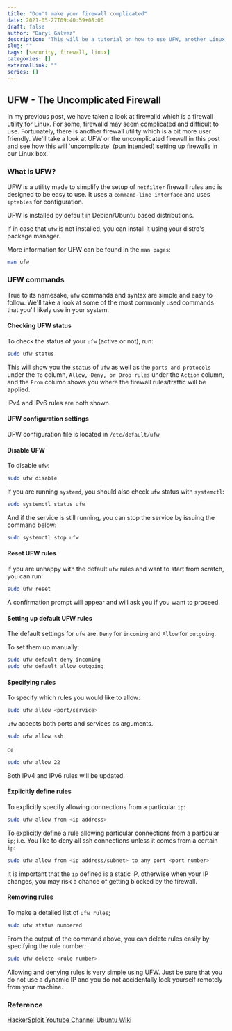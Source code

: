 ```yaml
---
title: "Don't make your firewall complicated"
date: 2021-05-27T09:40:59+08:00
draft: false
author: "Daryl Galvez" 
description: "This will be a tutorial on how to use UFW, another Linux firewall utility"
slug: "" 
tags: [security, firewall, linux]
categories: []
externalLink: ""
series: []
---
```


## UFW - The Uncomplicated Firewall

In my previous post, we have taken a look at firewalld which is a firewall utility for Linux. For some, firewalld may seem complicated and difficult to use. 
Fortunately, there is another firewall utility which is a bit more user friendly. We'll take a look at UFW or the uncomplicated firewall in this post and see
how this will 'uncomplicate' (pun intended) setting up firewalls in our Linux box.

### What is UFW?

UFW is a utility made to simplify the setup of `netfilter` firewall rules and is designed to be easy to use. It uses a `command-line interface` and uses `iptables` for configuration. 

UFW is installed by default in Debian/Ubuntu based distributions.

If in case that `ufw` is not installed, you can install it using your distro's package manager.

More information for UFW can be found in the `man pages`:

```sh
man ufw
```

### UFW commands

True to its namesake, `ufw` commands and syntax are simple and easy to follow. We'll take a look at some of the most commonly used commands that you'll likely use in your system.

#### Checking UFW status

To check the status of your `ufw` (active or not), run:

```sh
sudo ufw status
```

This will show you the `status` of `ufw` as well as the `ports and protocols` under the `To` column, `Allow, Deny, or Drop rules` under the `Action` column, and the `From` column shows you where the firewall rules/traffic will be applied. 

IPv4 and IPv6 rules are both shown.

#### UFW configuration settings

UFW configuration file is located in `/etc/default/ufw` 

#### Disable UFW 

To disable `ufw`:

```sh
sudo ufw disable
```

If you are running `systemd`, you should also check `ufw` status with `systemctl`:

```sh
sudo systemctl status ufw
```
And if the service is still running, you can stop the service by issuing the command below:

```sh
sudo systemctl stop ufw
```

#### Reset UFW rules

If you are unhappy with the default `ufw` rules and want to start from scratch, you can run:

```sh
sudo ufw reset
```

A confirmation prompt will appear and will ask you if you want to proceed. 

#### Setting up default UFW rules

The default settings for `ufw` are: `Deny` for `incoming` and `Allow` for `outgoing`.

To set them up manually:

```sh
sudo ufw default deny incoming
sudo ufw default allow outgoing
```

#### Specifying rules

To specify which rules you would like to allow:

```sh
sudo ufw allow <port/service>
```

`ufw` accepts both ports and services as arguments.
 
 ```sh
 sudo ufw allow ssh
```

or

``` sh
sudo ufw allow 22
 ```

Both IPv4 and IPv6 rules will be updated.

#### Explicitly define rules

To explicitly specify allowing connections from a particular `ip`:

```sh
sudo ufw allow from <ip address>
```

To explicitly define a rule allowing particular connections from a particular `ip`; i.e. You like to deny all ssh connections unless it comes from a certain `ip`:

```sh
sudo ufw allow from <ip address/subnet> to any port <port number>
```

It is important that the `ip` defined is a static IP, otherwise when your IP changes, you may risk a chance of getting blocked by the firewall.

#### Removing rules

To make a detailed list of `ufw rules`;

```sh
sudo ufw status numbered
```

From the output of the command above, you can delete rules easily by specifying the rule number:

```sh
sudo ufw delete <rule number>
```

Allowing and denying rules is very simple using UFW. Just be sure that you do not use a dynamic IP and you do not accidentally lock yourself remotely from your machine.


### Reference

[HackerSploit Youtube Channel](https://www.youtube.com/watch?v=-CzvPjZ9hp8)
[Ubuntu Wiki](https://wiki.ubuntu.com/UncomplicatedFirewall)
